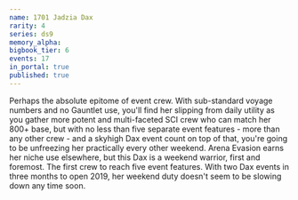 ```yaml
---
name: 1701 Jadzia Dax
rarity: 4
series: ds9
memory_alpha:
bigbook_tier: 6
events: 17
in_portal: true
published: true
---
```


Perhaps the absolute epitome of event crew. With sub-standard voyage numbers and no Gauntlet use, you'll find her slipping from daily utility as you gather more potent and multi-faceted SCI crew who can match her 800+ base, but with no less than five separate event features - more than any other crew - and a skyhigh Dax event count on top of that, you're going to be unfreezing her practically every other weekend. Arena Evasion earns her niche use elsewhere, but this Dax is a weekend warrior, first and foremost.
The first crew to reach five event features. With two Dax events in three months to open 2019, her weekend duty doesn't seem to be slowing down any time soon.
